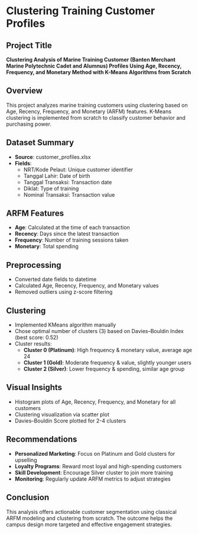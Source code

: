# Clustering Training Customer Profiles

## Project Title
**Clustering Analysis of Marine Training Customer (Banten Merchant Marine Polytechnic Cadet and Alumnus) Profiles Using Age, Recency, Frequency, and Monetary Method with K-Means Algorithms from Scratch**

## Overview
This project analyzes marine training customers using clustering based on Age, Recency, Frequency, and Monetary (ARFM) features. K-Means clustering is implemented from scratch to classify customer behavior and purchasing power.

## Dataset Summary
- **Source**: customer_profiles.xlsx
- **Fields**:
  - NRT/Kode Pelaut: Unique customer identifier
  - Tanggal Lahir: Date of birth
  - Tanggal Transaksi: Transaction date
  - Diklat: Type of training
  - Nominal Transaksi: Transaction value

## ARFM Features
- **Age**: Calculated at the time of each transaction
- **Recency**: Days since the latest transaction
- **Frequency**: Number of training sessions taken
- **Monetary**: Total spending

## Preprocessing
- Converted date fields to datetime
- Calculated Age, Recency, Frequency, and Monetary values
- Removed outliers using z-score filtering

## Clustering
- Implemented KMeans algorithm manually
- Chose optimal number of clusters (3) based on Davies–Bouldin Index (best score: 0.52)
- Cluster results:
  - **Cluster 0 (Platinum)**: High frequency & monetary value, average age 24
  - **Cluster 1 (Gold)**: Moderate frequency & value, slightly younger users
  - **Cluster 2 (Silver)**: Lower frequency & spending, similar age group

## Visual Insights
- Histogram plots of Age, Recency, Frequency, and Monetary for all customers
- Clustering visualization via scatter plot
- Davies–Bouldin Score plotted for 2-4 clusters

## Recommendations
- **Personalized Marketing**: Focus on Platinum and Gold clusters for upselling
- **Loyalty Programs**: Reward most loyal and high-spending customers
- **Skill Development**: Encourage Silver cluster to join more training
- **Monitoring**: Regularly update ARFM metrics to adjust strategies

## Conclusion
This analysis offers actionable customer segmentation using classical ARFM modeling and clustering from scratch. The outcome helps the campus design more targeted and effective engagement strategies.
